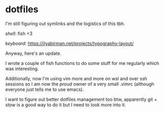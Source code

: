 # dotfiles

I'm still figuring out symlinks and the logistics of this tbh.

*shell*: fish <3

*keyboard*: https://ilyabirman.net/projects/typography-layout/

Anyway, here's an update.

I wrote a couple of fish functions to do some stuff for me regularly which was interesting.

Additionally, now I'm using vim more and more on wsl and over ssh sessions so I
am now the _proud_ owner of a very small .vimrc (although everyone just tells me to use emacs).

I want to figure out better dotfiles management too btw, apparently git + stow is a good way to do it
but I need to look more into it.
